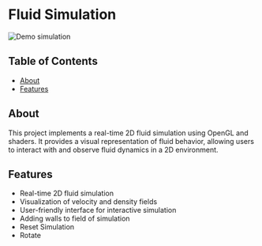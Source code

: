 # Fluid Simulation

![Demo simulation](demo.gif)

## Table of Contents

- [About](#about)
- [Features](#features)

## About

This project implements a real-time 2D fluid simulation using OpenGL and shaders. It provides a visual representation of fluid behavior, allowing users to interact with and observe fluid dynamics in a 2D environment.

## Features

- Real-time 2D fluid simulation
- Visualization of velocity and density fields
- User-friendly interface for interactive simulation
- Adding walls to field of simulation
- Reset Simulation
- Rotate
